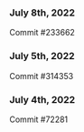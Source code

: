 ### July 8th, 2022

Commit #233662

### July 5th, 2022

Commit #314353


### July 4th, 2022

Commit #72281
